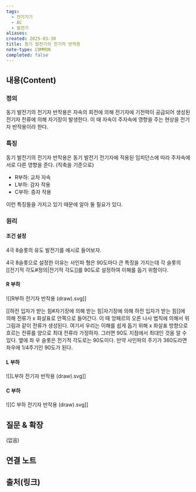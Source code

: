 ```yaml
---
tags:
  - 전기기기
  - AC
  - 발전기
aliases: 
created: 2025-03-30
title: 동기 발전기의 전기자 반작용
note-type: COMMON
completed: false
---
```


## 내용(Content)

### 정의

동기 발전기의 전기자 반작용은 자속의 회전에 의해 전기자에 기전력이 공급되어 생성된 전기자 전류에 의해 자기장이 발생한다. 이 때 자속이 주자속에 영향을 주는 현상을 전기자 반작용이라 한다.

### 특징

동기 발전기의 전기자 반작용은 동기 발전기 전기자에 적용된 임피던스에 따라 주자속에 서로 다른 영향을 준다. (직축을 기준으로)

- R부하: 교차 자속
- L부하: 감자 작용
- C부하: 증자 작용

이런 특징들을 가지고 있기 때문에 알아 둘 필요가 있다.

### 원리

#### 조건 설정

4극 8슬롯의 유도 발전기를 예시로 들어보자. 

4극 8슬롯으로 설정한 이유는 사인파 형은 90도마다 큰  특징을 가지는데 각 슬롯의 [[전기적 각도#정의|전기적 각도]]를 90도로 설정하여 이해를 돕기 위함이다.
#### R 부하

![[R부하 전기자 반작용 (draw).svg]]

[[하전 입자가 받는 힘#자기장에 의해 받는 힘|자기장에 의해 하전 입자가 받는 힘]]에 의해 전류가 x 화살표로 안쪽으로 들어간다. 이 때 앙페르의 오른 나사 법칙에 의해서 위 그림과 같이 전류가 생성된다. 여기서 우리는 이해를 쉽게 돕기 위해 x 화살표 방향으로 흐르는 전류를 양으로 최대 전류라 가정하자. 그러면 90도 지점에서 최대인 것을 알 수 있다. 옆에 좌 우 슬롯은 전기적 각도로는 90도이다. 만약 사인파의 주기가 360도라면 좌우에 1/4주기인 90도가 된다. 

#### L 부하

![[L부하 전기자 반작용 (draw).svg]]

#### C 부하

![[C 부하 전기자 반작용 (draw).svg]]






## 질문 & 확장

(없음)

## 연결 노트

## 출처(링크)

